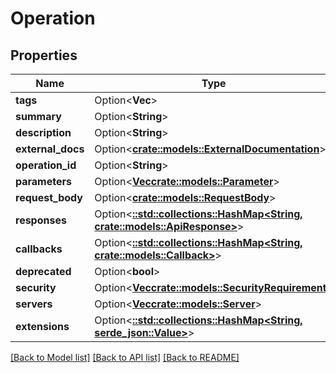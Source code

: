 # Operation

## Properties

Name | Type | Description | Notes
------------ | ------------- | ------------- | -------------
**tags** | Option<**Vec<String>**> |  | [optional]
**summary** | Option<**String**> |  | [optional]
**description** | Option<**String**> |  | [optional]
**external_docs** | Option<[**crate::models::ExternalDocumentation**](ExternalDocumentation.md)> |  | [optional]
**operation_id** | Option<**String**> |  | [optional]
**parameters** | Option<[**Vec<crate::models::Parameter>**](Parameter.md)> |  | [optional]
**request_body** | Option<[**crate::models::RequestBody**](RequestBody.md)> |  | [optional]
**responses** | Option<[**::std::collections::HashMap<String, crate::models::ApiResponse>**](ApiResponse.md)> |  | [optional]
**callbacks** | Option<[**::std::collections::HashMap<String, crate::models::Callback>**](Callback.md)> |  | [optional]
**deprecated** | Option<**bool**> |  | [optional]
**security** | Option<[**Vec<crate::models::SecurityRequirement>**](SecurityRequirement.md)> |  | [optional]
**servers** | Option<[**Vec<crate::models::Server>**](Server.md)> |  | [optional]
**extensions** | Option<[**::std::collections::HashMap<String, serde_json::Value>**](serde_json::Value.md)> |  | [optional]

[[Back to Model list]](../README.md#documentation-for-models) [[Back to API list]](../README.md#documentation-for-api-endpoints) [[Back to README]](../README.md)


